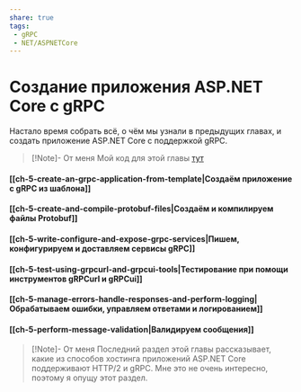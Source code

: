```yaml
---
share: true
tags:
 - gRPC
 - NET/ASPNETCore
---
```

# Создание приложения ASP.NET Core с gRPC
Настало время собрать всё, о чём мы узнали в предыдущих главах, и создать приложение ASP.NET Core с поддержкой gRPC.
> [!Note]- От меня
> Мой код для этой главы [тут](https://github.com/alexeystalker/CountryServiceBook/tree/chapter-05)
#### [[ch-5-create-an-grpc-application-from-template|Создаём приложение с gRPC из шаблона]]
#### [[ch-5-create-and-compile-protobuf-files|Создаём и компилируем файлы Protobuf]]
#### [[ch-5-write-configure-and-expose-grpc-services|Пишем, конфигурируем и доставляем сервисы gRPC]]
#### [[ch-5-test-using-grpcurl-and-grpcui-tools|Тестирование при помощи инструментов gRPCurl и gRPCui]]
#### [[ch-5-manage-errors-handle-responses-and-perform-logging|Обрабатываем ошибки, управляем ответами и логированием]]
#### [[ch-5-perform-message-validation|Валидируем сообщения]]
> [!Note]- От меня
> Последний раздел этой главы рассказывает, какие из способов хостинга приложений ASP.NET Core поддерживают HTTP/2 и gRPC. Мне это не очень интересно, поэтому я опущу этот раздел.

